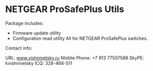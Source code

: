 NETGEAR ProSafePlus Utils
===================

Package includes:
+ Firmware update utility
+ Configuration read utility
All for NETGEAR ProSafePlus switches.

Contact info:

URL: www.vishnivetsky.ru
Moblie Phone: +7 913 77507588
SkyPE: kvishnivetsky
ICQ: 328-468-511
